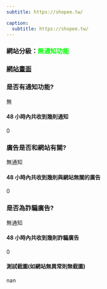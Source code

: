 ```yaml
---
subtitle: https://shopee.tw/

caption:
  subtitle: https://shopee.tw/
---
```


<h3>網站分級：<font color="#00FF00">無通知功能</font></h3>

### [網站畫面](https://shopee.tw/)
### 是否有通知功能?
無

#### 48 小時內共收到幾則通知
0

### 廣告是否和網站有關?
無通知

#### 48 小時內共收到幾則與網站無關的廣告
0

### 是否為詐騙廣告?
無通知

#### 48 小時內共收到幾則詐騙廣告
0

#### 測試截圖(如網站無異常則無截圖)
nan


